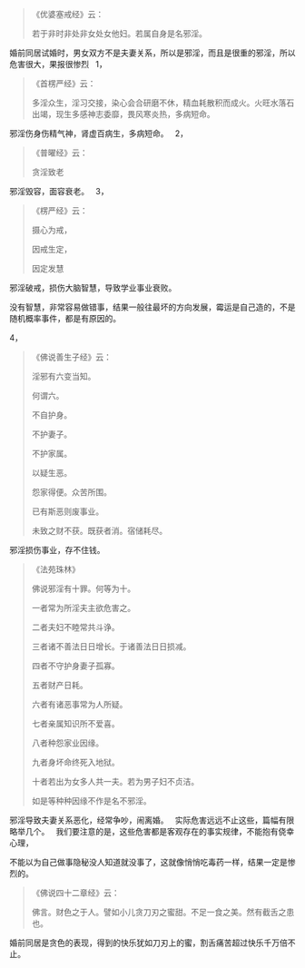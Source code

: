 > 《优婆塞戒经》云：
> 
>  若于非时非处非女处女他妇。若属自身是名邪淫。

婚前同居试婚时，男女双方不是夫妻关系，所以是邪淫，而且是很重的邪淫，所以危害很大，果报很惨烈
&nbsp;
1，

> 《首楞严经》云：
> 
> 多淫众生，淫习交接，染心会合研磨不休，精血耗散积而成火。火旺水落石出竭，现生多感神志委靡，畏风寒炎热，多病短命。

邪淫伤身伤精气神，肾虚百病生，多病短命。
&nbsp;
2，

> 《普曜经》云：
> 
> 贪淫致老

邪淫毁容，面容衰老。
&nbsp;
3，

> 《楞严经》云：
> 
> 摄心为戒，
> 
> 因戒生定，
> 
> 因定发慧

邪淫破戒，损伤大脑智慧，导致学业事业衰败。

没有智慧，非常容易做错事，结果一般往最坏的方向发展，霉运是自己造的，不是随机概率事件，都是有原因的。

4，

> 《佛说善生子经》云： 
> 
> 淫邪有六变当知。
> 
> 何谓六。
> 
> 不自护身。
> 
> 不护妻子。
> 
> 不护家属。
> 
> 以疑生恶。
> 
> 怨家得便。众苦所围。
> 
> 已有斯恶则废事业。
> 
> 未致之财不获。既获者消。宿储耗尽。

邪淫损伤事业，存不住钱。
> 
> 《法苑珠林》
> 
> 佛说邪淫有十罪。何等为十。
> 
> 一者常为所淫夫主欲危害之。
> 
> 二者夫妇不睦常共斗诤。
> 
> 三者诸不善法日日增长。于诸善法日日损减。
> 
> 四者不守护身妻子孤寡。
> 
> 五者财产日耗。
> 
> 六者有诸恶事常为人所疑。
> 
> 七者亲属知识所不爱喜。
> 
> 八者种怨家业因缘。
> 
> 九者身坏命终死入地狱。
> 
> 十者若出为女多人共一夫。若为男子妇不贞洁。
> 
> 如是等种种因缘不作是名不邪淫。

邪淫导致夫妻关系恶化，经常争吵，闹离婚。
&nbsp;
实际危害远远不止这些，篇幅有限略举几个。
&nbsp;
我们要注意的是，这些危害都是客观存在的事实规律，不能抱有侥幸心理，

不能以为自己做事隐秘没人知道就没事了，这就像悄悄吃毒药一样，结果一定是惨烈的。

> 《佛说四十二章经》云： 
> 
> 佛言。财色之于人。譬如小儿贪刀刃之蜜甜。不足一食之美。然有截舌之患也。

婚前同居是贪色的表现，得到的快乐犹如刀刃上的蜜，割舌痛苦超过快乐千万倍不止。